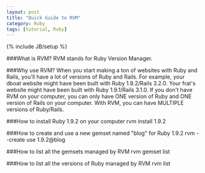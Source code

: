 ```yaml
---
layout: post
title: "Quick Guide to RVM"
category: Ruby
tags: [tutorial, Ruby]
---
```

{% include JB/setup %}

###What is RVM?
RVM stands for Ruby Version Manager.

###Why use RVM?
When you start making a ton of websites with Ruby and Rails, you'll have a lot
of versions of Ruby and Rails. For example, your dboat website might have been
built with Ruby 1.9.2/Rails 3.2.0. Your frat's website might have been built
with Ruby 1.9.1/Rails 3.1.0. If you don't have RVM on your computer, you can
only have ONE version of Ruby and ONE version of Rails on your computer.
With RVM, you can have MULTIPLE versions of Ruby/Rails.

###How to install Ruby 1.9.2 on your computer
    rvm install 1.9.2

###How to create and use a new gemset named "blog" for Ruby 1.9.2
    rvm --create use 1.9.2@blog

###How to list all the gemsets managed by RVM
    rvm gemset list

###How to list all the versions of Ruby managed by RVM
    rvm list